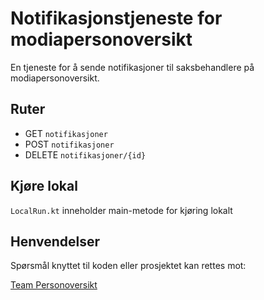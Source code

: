 # Notifikasjonstjeneste for modiapersonoversikt
En tjeneste for å sende notifikasjoner til saksbehandlere på modiapersonoversikt.

## Ruter
 * GET `notifikasjoner`
 * POST `notifikasjoner`
 * DELETE `notifikasjoner/{id}`

## Kjøre lokal
`LocalRun.kt` inneholder main-metode for kjøring lokalt

## Henvendelser
Spørsmål knyttet til koden eller prosjektet kan rettes mot:

[Team Personoversikt](https://github.com/navikt/info-team-personoversikt)
